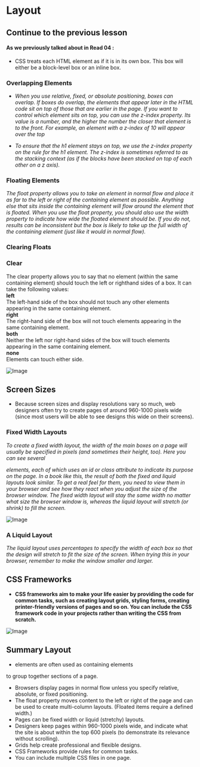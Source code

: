 # Layout

## Continue to the previous lesson

#### As we previously talked about in Read 04 :
- CSS treats each HTML element as if it is in its own box. This box will either be a block-level box or an inline box.

### Overlapping Elements

- *When you use relative, fixed, or
absolute positioning, boxes can
overlap. If boxes do overlap, the
elements that appear later in the
HTML code sit on top of those
that are earlier in the page.
If you want to control which
element sits on top, you can use
the z-index property. Its value
is a number, and the higher the
number the closer that element
is to the front. For example, an
element with a z-index of 10
will appear over the top* 

- *To ensure that the
h1 element stays on top, we
use the z-index property on the
rule for the h1 element.
The z-index is sometimes
referred to as the stacking
context (as if the blocks have
been stacked on top of each
other on a z axis).*


### Floating Elements

*The float property allows you
to take an element in normal
flow and place it as far to the
left or right of the containing
element as possible.
Anything else that sits inside
the containing element will
flow around the element that is
floated.
When you use the float
property, you should also use the
width property to indicate how
wide the floated element should
be. If you do not, results can be
inconsistent but the box is likely
to take up the full width of the
containing element (just like it
would in normal flow).*

### Clearing Floats

### **Clear**  
The clear property allows you
to say that no element (within
the same containing element)
should touch the left or righthand
sides of a box. It can take
the following values:  
**left**  
The left-hand side of the box
should not touch any other
elements appearing in the same
containing element.  
**right**  
The right-hand side of the
box will not touch elements
appearing in the same containing
element.  
**both**  
Neither the left nor right-hand
sides of the box will touch
elements appearing in the same
containing element.  
**none**  
Elements can touch either side.

![Image](https://www.1keydata.com/css-tutorial/example-float-right-float-left.jpg)


## Screen Sizes

- Because screen sizes and display resolutions vary so much, web
designers often try to create pages of around 960-1000 pixels wide
(since most users will be able to see designs this wide on their screens).

### Fixed Width Layouts

*To create a fixed width layout,
the width of the main boxes on
a page will usually be specified
in pixels (and sometimes their
height, too).
Here you can see several <div>
elements, each of which uses an
id or class attribute to indicate
its purpose on the page.
In a book like this, the result of
both the fixed and liquid layouts
look similar. To get a real feel for
them, you need to view them in
your browser and see how they
react when you adjust the size of
the browser window.
The fixed width layout will stay
the same width no matter what
size the browser window is,
whereas the liquid layout will
stretch (or shrink) to fill the
screen.*

![Image](https://i.stack.imgur.com/eSSfS.png)


### A Liquid Layout

*The liquid layout uses
percentages to specify the width
of each box so that the design
will stretch to fit the size of the
screen.
When trying this in your
browser, remember to make the
window smaller and larger.*


## CSS Frameworks

- **CSS frameworks aim to make your life easier by providing the code for
common tasks, such as creating layout grids, styling forms, creating
printer-friendly versions of pages and so on. You can include the CSS
framework code in your projects rather than writing the CSS from scratch.**

![Image](https://www.roxunlimited.com/blog/wp-content/uploads/top-css-frameworks-you-should-use-in-your-projects.jpg)

## Summary Layout

- <div> elements are often used as containing elements
to group together sections of a page.
- Browsers display pages in normal flow unless you
specify relative, absolute, or fixed positioning.
- The float property moves content to the left or right
of the page and can be used to create multi-column
layouts. (Floated items require a defined width.)
- Pages can be fixed width or liquid (stretchy) layouts.
- Designers keep pages within 960-1000 pixels wide,
and indicate what the site is about within the top 600
pixels (to demonstrate its relevance without scrolling).
- Grids help create professional and flexible designs.
- CSS Frameworks provide rules for common tasks.
- You can include multiple CSS files in one page. 